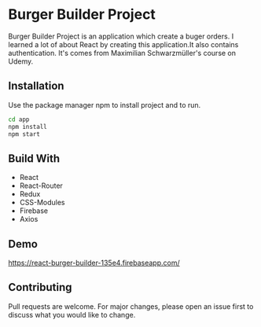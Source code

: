 # Burger Builder Project 
Burger Builder Project is an application which create a buger orders.
I learned a lot of about React by creating this application.It also contains authentication.
It's comes from Maximilian Schwarzmüller's course on Udemy.



## Installation
Use the package manager npm to install project and to run.
```bash
cd app
npm install 
npm start
```
## Build With
 * React
 * React-Router
 * Redux
 * CSS-Modules
 * Firebase
 * Axios
 
## Demo 
https://react-burger-builder-135e4.firebaseapp.com/

## Contributing
Pull requests are welcome. For major changes, please open an issue first to discuss what you would like to change.
